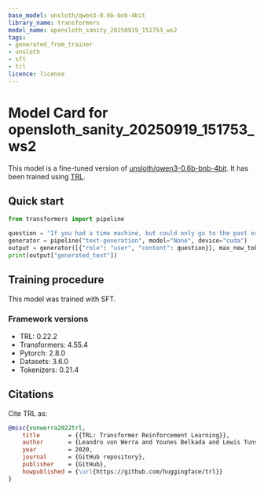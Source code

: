 ```yaml
---
base_model: unsloth/qwen3-0.6b-bnb-4bit
library_name: transformers
model_name: opensloth_sanity_20250919_151753_ws2
tags:
- generated_from_trainer
- unsloth
- sft
- trl
licence: license
---
```


# Model Card for opensloth_sanity_20250919_151753_ws2

This model is a fine-tuned version of [unsloth/qwen3-0.6b-bnb-4bit](https://huggingface.co/unsloth/qwen3-0.6b-bnb-4bit).
It has been trained using [TRL](https://github.com/huggingface/trl).

## Quick start

```python
from transformers import pipeline

question = "If you had a time machine, but could only go to the past or the future once and never return, which would you choose and why?"
generator = pipeline("text-generation", model="None", device="cuda")
output = generator([{"role": "user", "content": question}], max_new_tokens=128, return_full_text=False)[0]
print(output["generated_text"])
```

## Training procedure

 


This model was trained with SFT.

### Framework versions

- TRL: 0.22.2
- Transformers: 4.55.4
- Pytorch: 2.8.0
- Datasets: 3.6.0
- Tokenizers: 0.21.4

## Citations



Cite TRL as:
    
```bibtex
@misc{vonwerra2022trl,
	title        = {{TRL: Transformer Reinforcement Learning}},
	author       = {Leandro von Werra and Younes Belkada and Lewis Tunstall and Edward Beeching and Tristan Thrush and Nathan Lambert and Shengyi Huang and Kashif Rasul and Quentin Gallou{\'e}dec},
	year         = 2020,
	journal      = {GitHub repository},
	publisher    = {GitHub},
	howpublished = {\url{https://github.com/huggingface/trl}}
}
```